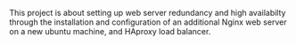 This project is about setting up web server redundancy and high availabilty through the installation and configuration of an additional Nginx web server on a new ubuntu machine, and HAproxy load balancer.

